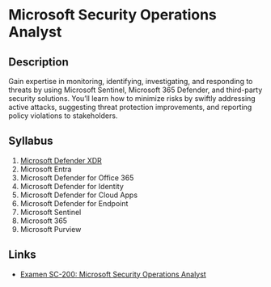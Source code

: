 # Microsoft Security Operations Analyst

## Description

Gain expertise in monitoring, identifying, investigating, and responding to threats by using Microsoft Sentinel, Microsoft 365 Defender, and third-party security solutions. You’ll learn how to minimize risks by swiftly addressing active attacks, suggesting threat protection improvements, and reporting policy violations to stakeholders.

## Syllabus

1. [Microsoft Defender XDR](https://github.com/nicolasmira101/Cloud-security/tree/117759b7d8b34357a4d34d8667bdc4ad18fe204c/Microsoft-security-operations/Defender-xdr)
2. Microsoft Entra
3. Microsoft Defender for Office 365
4. Microsoft Defender for Identity
5. Microsoft Defender for Cloud Apps
6. Microsoft Defender for Endpoint
7. Microsoft Sentinel
8. Microsoft 365
9. Microsoft Purview

## Links

- [Examen SC-200: Microsoft Security Operations Analyst](https://learn.microsoft.com/es-es/credentials/certifications/exams/sc-200/)
